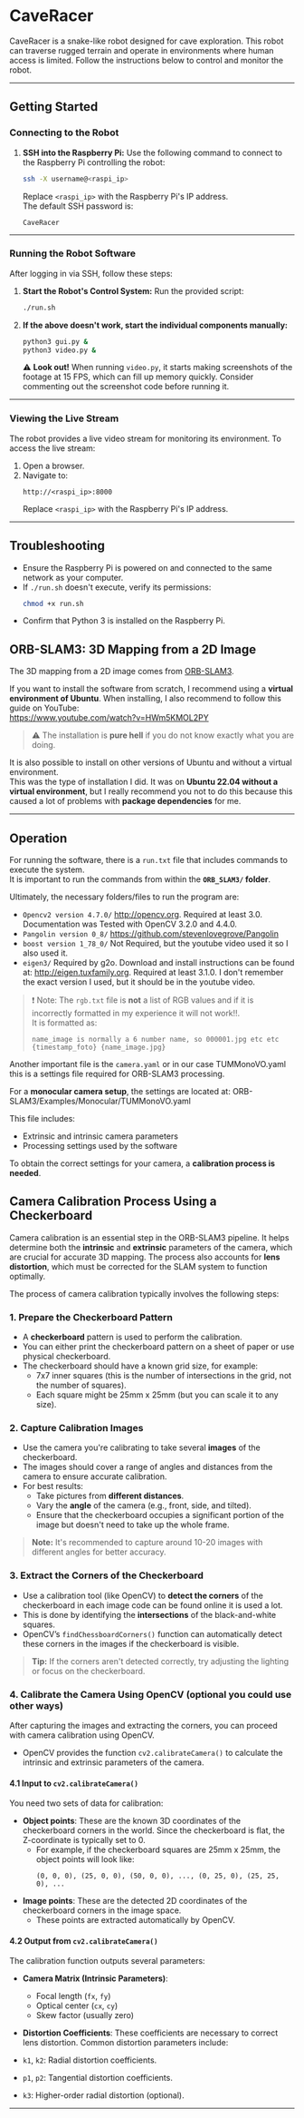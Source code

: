 
# CaveRacer

CaveRacer is a snake-like robot designed for cave exploration. This robot can traverse rugged terrain and operate in environments where human access is limited. Follow the instructions below to control and monitor the robot.

---

## **Getting Started**

### **Connecting to the Robot**
1. **SSH into the Raspberry Pi:**
   Use the following command to connect to the Raspberry Pi controlling the robot:
   ```bash
   ssh -X username@<raspi_ip>
   ```
   Replace `<raspi_ip>` with the Raspberry Pi's IP address.  
   The default SSH password is:  
   ```
   CaveRacer
   ```

---

### **Running the Robot Software**
After logging in via SSH, follow these steps:

1. **Start the Robot's Control System:**
   Run the provided script:
   ```bash
   ./run.sh
   ```

2. **If the above doesn't work, start the individual components manually:**
   ```bash
   python3 gui.py &
   python3 video.py &
   ```
   ⚠️ **Look out!** When running `video.py`, it starts making screenshots of the footage at 15 FPS, which can fill up memory quickly. Consider commenting out the screenshot code before running it.

   
---

### **Viewing the Live Stream**
The robot provides a live video stream for monitoring its environment. To access the live stream:

1. Open a browser.
2. Navigate to:
   ```
   http://<raspi_ip>:8000
   ```
   Replace `<raspi_ip>` with the Raspberry Pi's IP address.

---

## **Troubleshooting**
- Ensure the Raspberry Pi is powered on and connected to the same network as your computer.
- If `./run.sh` doesn't execute, verify its permissions:
  ```bash
  chmod +x run.sh
  ```
- Confirm that Python 3 is installed on the Raspberry Pi.

## ORB-SLAM3: 3D Mapping from a 2D Image

The 3D mapping from a 2D image comes from [ORB-SLAM3](https://github.com/UZ-SLAMLab/ORB_SLAM3).

If you want to install the software from scratch, I recommend using a **virtual environment of Ubuntu**. When installing, I also recommend to follow this guide on YouTube:  
https://www.youtube.com/watch?v=HWm5KMOL2PY

> ⚠️ The installation is **pure hell** if you do not know exactly what you are doing.

It is also possible to install on other versions of Ubuntu and without a virtual environment.  
This was the type of installation I did. It was on **Ubuntu 22.04 without a virtual environment**, but I really recommend you not to do this because this caused a lot of problems with **package dependencies** for me.

---

## **Operation**

For running the software, there is a `run.txt` file that includes commands to execute the system.  
It is important to run the commands from within the **`ORB_SLAM3/` folder**.

Ultimately, the necessary folders/files to run the program are:

- `Opencv2 version 4.7.0/` http://opencv.org. Required at least 3.0. Documentation was Tested with OpenCV 3.2.0 and 4.4.0.
- `Pangolin version 0_8/` https://github.com/stevenlovegrove/Pangolin
- `boost version 1_78_0/` Not Required, but the youtube video used it so I also used it.
- `eigen3/` Required by g2o. Download and install instructions can be found at: http://eigen.tuxfamily.org. Required at least 3.1.0. I don't remember the exact version I used, but it should be in the youtube video.


> ❗ Note: The `rgb.txt` file is **not** a list of RGB values and if it is incorrectly formatted in my experience it will not work!!.  
> It is formatted as:
> ```
> name_image is normally a 6 number name, so 000001.jpg etc etc
> {timestamp_foto} {name_image.jpg}

Another important file is the `camera.yaml` or in our case TUMMonoVO.yaml this is a settings file required for ORB-SLAM3 processing.

For a **monocular camera setup**, the settings are located at: ORB-SLAM3/Examples/Monocular/TUMMonoVO.yaml

This file includes:

- Extrinsic and intrinsic camera parameters
- Processing settings used by the software

To obtain the correct settings for your camera, a **calibration process is needed**.  

## Camera Calibration Process Using a Checkerboard

Camera calibration is an essential step in the ORB-SLAM3 pipeline. It helps determine both the **intrinsic** and **extrinsic** parameters of the camera, which are crucial for accurate 3D mapping. The process also accounts for **lens distortion**, which must be corrected for the SLAM system to function optimally.

The process of camera calibration typically involves the following steps:

### 1. Prepare the Checkerboard Pattern
   
- A **checkerboard** pattern is used to perform the calibration.
- You can either print the checkerboard pattern on a sheet of paper or use physical checkerboard.
- The checkerboard should have a known grid size, for example:
  - 7x7 inner squares (this is the number of intersections in the grid, not the number of squares).
  - Each square might be 25mm x 25mm (but you can scale it to any size).

### 2. Capture Calibration Images

- Use the camera you're calibrating to take several **images** of the checkerboard.
- The images should cover a range of angles and distances from the camera to ensure accurate calibration.
- For best results:
  - Take pictures from **different distances**.
  - Vary the **angle** of the camera (e.g., front, side, and tilted).
  - Ensure that the checkerboard occupies a significant portion of the image but doesn't need to take up the whole frame.

> **Note:** It's recommended to capture around 10-20 images with different angles for better accuracy.

### 3. Extract the Corners of the Checkerboard

- Use a calibration tool (like OpenCV) to **detect the corners** of the checkerboard in each image code can be found online it is used a lot.
- This is done by identifying the **intersections** of the black-and-white squares.
- OpenCV’s `findChessboardCorners()` function can automatically detect these corners in the images if the checkerboard is visible.

> **Tip:** If the corners aren't detected correctly, try adjusting the lighting or focus on the checkerboard.

### 4. Calibrate the Camera Using OpenCV (optional you could use other ways)

After capturing the images and extracting the corners, you can proceed with camera calibration using OpenCV.

- OpenCV provides the function `cv2.calibrateCamera()` to calculate the intrinsic and extrinsic parameters of the camera.
  
#### 4.1 Input to `cv2.calibrateCamera()`
You need two sets of data for calibration:
- **Object points**: These are the known 3D coordinates of the checkerboard corners in the world. Since the checkerboard is flat, the Z-coordinate is typically set to 0.
  - For example, if the checkerboard squares are 25mm x 25mm, the object points will look like:
    ```
    (0, 0, 0), (25, 0, 0), (50, 0, 0), ..., (0, 25, 0), (25, 25, 0), ...
    ```
- **Image points**: These are the detected 2D coordinates of the checkerboard corners in the image space.
  - These points are extracted automatically by OpenCV.

#### 4.2 Output from `cv2.calibrateCamera()`
The calibration function outputs several parameters:
- **Camera Matrix (Intrinsic Parameters)**:
  - Focal length (`fx`, `fy`)
  - Optical center (`cx`, `cy`)
  - Skew factor (usually zero)

- **Distortion Coefficients**:
These coefficients are necessary to correct lens distortion. Common distortion parameters include:
- `k1`, `k2`: Radial distortion coefficients.
- `p1`, `p2`: Tangential distortion coefficients.
- `k3`: Higher-order radial distortion (optional).
---

